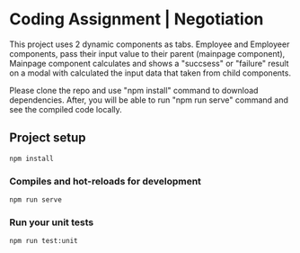 # Coding Assignment | Negotiation

This project uses 2 dynamic components as tabs. Employee and Employeer components, pass their input value to their parent (mainpage component), Mainpage component calculates and shows a "succsess" or "failure" result on a modal with calculated the input data that taken from child components.

Please clone the repo and use "npm install" command to download dependencies. After, you will be able to run "npm run serve" command and see the compiled code locally.

## Project setup
```
npm install
```

### Compiles and hot-reloads for development
```
npm run serve
```

### Run your unit tests
```
npm run test:unit
```

